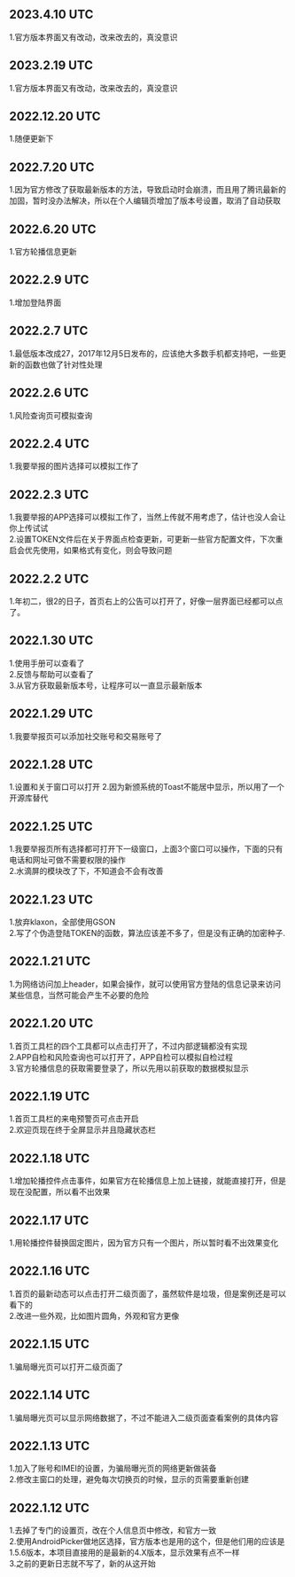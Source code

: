 ## 2023.4.10 UTC  
1.官方版本界面又有改动，改来改去的，真没意识

## 2023.2.19 UTC  
1.官方版本界面又有改动，改来改去的，真没意识

## 2022.12.20 UTC  
1.随便更新下

## 2022.7.20 UTC  
1.因为官方修改了获取最新版本的方法，导致启动时会崩溃，而且用了腾讯最新的加固，暂时没办法解决，所以在个人编辑页增加了版本号设置，取消了自动获取

## 2022.6.20 UTC  
1.官方轮播信息更新

## 2022.2.9 UTC  
1.增加登陆界面  

## 2022.2.7 UTC  
1.最低版本改成27，2017年12月5日发布的，应该绝大多数手机都支持吧，一些更新的函数也做了针对性处理  

## 2022.2.6 UTC  
1.风险查询页可模拟查询  

## 2022.2.4 UTC  
1.我要举报的图片选择可以模拟工作了  

## 2022.2.3 UTC  
1.我要举报的APP选择可以模拟工作了，当然上传就不用考虑了，估计也没人会让你上传试试  
2.设置TOKEN文件后在关于界面点检查更新，可更新一些官方配置文件，下次重启会优先使用，如果格式有变化，则会导致问题  

## 2022.2.2 UTC  
1.年初二，很2的日子，首页右上的公告可以打开了，好像一层界面已经都可以点了。  

## 2022.1.30 UTC  
1.使用手册可以查看了  
2.反馈与帮助可以查看了  
3.从官方获取最新版本号，让程序可以一直显示最新版本  

## 2022.1.29 UTC  
1.我要举报页可以添加社交账号和交易账号了  

## 2022.1.28 UTC  
1.设置和关于窗口可以打开
2.因为新颁系统的Toast不能居中显示，所以用了一个开源库替代

## 2022.1.25 UTC  
1.我要举报页所有选择都可打开下一级窗口，上面3个窗口可以操作，下面的只有电话和网址可做不需要权限的操作  
2.水滴屏的模块改了下，不知道会不会有改善  

## 2022.1.23 UTC  
1.放弃klaxon，全部使用GSON  
2.写了个伪造登陆TOKEN的函数，算法应该差不多了，但是没有正确的加密种子.  

## 2022.1.21 UTC  
1.为网络访问加上header，如果会操作，就可以使用官方登陆的信息记录来访问某些信息，当然可能会产生不必要的危险  

## 2022.1.20 UTC  
1.首页工具栏的四个工具都可以点击打开了，不过内部逻辑都没有实现  
2.APP自检和风险查询也可以打开了，APP自检可以模拟自检过程  
3.官方轮播信息的获取需要登录了，所以先用以前获取的数据模拟显示

## 2022.1.19 UTC  
1.首页工具栏的来电预警页可点击开启  
2.欢迎页现在终于全屏显示并且隐藏状态栏  

## 2022.1.18 UTC  
1.增加轮播控件点击事件，如果官方在轮播信息上加上链接，就能直接打开，但是现在没配置，所以看不出效果  

## 2022.1.17 UTC  
1.用轮播控件替换固定图片，因为官方只有一个图片，所以暂时看不出效果变化  

## 2022.1.16 UTC  
1.首页的最新动态可以点击打开二级页面了，虽然软件是垃圾，但是案例还是可以看下的  
2.改进一些外观，比如图片圆角，外观和官方更像  
 
## 2022.1.15 UTC  
1.骗局曝光页可以打开二级页面了  

## 2022.1.14 UTC  
1.骗局曝光页可以显示网络数据了，不过不能进入二级页面查看案例的具体内容  

## 2022.1.13 UTC  
1.加入了账号和IMEI的设置，为骗局曝光页的网络更新做装备  
2.修改主窗口的处理，避免每次切换页的时候，显示的页需要重新创建  

## 2022.1.12 UTC  
1.去掉了专门的设置页，改在个人信息页中修改，和官方一致  
2.使用AndroidPicker做地区选择，官方版本也是用的这个，但是他们用的应该是1.5.6版本，本项目直接用的是最新的4.X版本，显示效果有点不一样  
3.之前的更新日志就不写了，新的从这开始  
